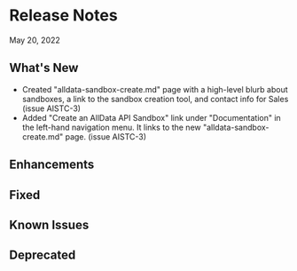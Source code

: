 # Release Notes
May 20, 2022

## What's New
- Created "alldata-sandbox-create.md" page with a high-level blurb about sandboxes, a link to the sandbox creation tool, and contact info for Sales (issue AISTC-3)
- Added "Create an AllData API Sandbox" link under "Documentation" in the left-hand navigation menu. It links to the new "alldata-sandbox-create.md" page. (issue AISTC-3)
## Enhancements

## Fixed

## Known Issues

## Deprecated
